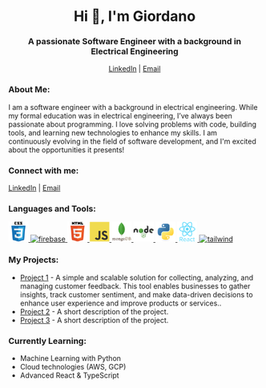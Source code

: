 <h1 align="center">Hi 👋, I'm Giordano</h1>
<h3 align="center">A passionate Software Engineer with a background in Electrical Engineering</h3>

<p align="center">
  <a href="https://www.linkedin.com/in/giordanogardel/" target="_blank">LinkedIn</a> |
  <a href="mailto:giordano.gardel@gmail.com" target="_blank">Email</a>
</p>

<h3 align="left">About Me:</h3>
<p align="left">
  I am a software engineer with a background in electrical engineering. While my formal education was in electrical engineering, I’ve always been passionate about programming. I love solving problems with code, building tools, and learning new technologies to enhance my skills. I am continuously evolving in the field of software development, and I'm excited about the opportunities it presents!
</p>

<h3 align="left">Connect with me:</h3>
<p align="left">
  <a href="https://www.linkedin.com/in/giordanogardel/" target="_blank">LinkedIn</a> |
  <a href="mailto:giordano.gardel@gmail.com" target="_blank">Email</a>
</p>

<h3 align="left">Languages and Tools:</h3>
<p align="left">
  <a href="https://www.w3schools.com/css/" target="_blank" rel="noreferrer"> 
    <img src="https://raw.githubusercontent.com/devicons/devicon/master/icons/css3/css3-original-wordmark.svg" alt="css3" width="40" height="40"/> 
  </a> 
  <a href="https://firebase.google.com/" target="_blank" rel="noreferrer"> 
    <img src="https://www.vectorlogo.zone/logos/firebase/firebase-icon.svg" alt="firebase" width="40" height="40"/> 
  </a> 
  <a href="https://www.w3.org/html/" target="_blank" rel="noreferrer"> 
    <img src="https://raw.githubusercontent.com/devicons/devicon/master/icons/html5/html5-original-wordmark.svg" alt="html5" width="40" height="40"/> 
  </a> 
  <a href="https://developer.mozilla.org/en-US/docs/Web/JavaScript" target="_blank" rel="noreferrer"> 
    <img src="https://raw.githubusercontent.com/devicons/devicon/master/icons/javascript/javascript-original.svg" alt="javascript" width="40" height="40"/> 
  </a> 
  <a href="https://www.mongodb.com/" target="_blank" rel="noreferrer"> 
    <img src="https://raw.githubusercontent.com/devicons/devicon/master/icons/mongodb/mongodb-original-wordmark.svg" alt="mongodb" width="40" height="40"/> 
  </a> 
  <a href="https://nodejs.org" target="_blank" rel="noreferrer"> 
    <img src="https://raw.githubusercontent.com/devicons/devicon/master/icons/nodejs/nodejs-original-wordmark.svg" alt="nodejs" width="40" height="40"/> 
  </a> 
  <a href="https://www.python.org" target="_blank" rel="noreferrer"> 
    <img src="https://raw.githubusercontent.com/devicons/devicon/master/icons/python/python-original.svg" alt="python" width="40" height="40"/> 
  </a> 
  <a href="https://reactjs.org/" target="_blank" rel="noreferrer"> 
    <img src="https://raw.githubusercontent.com/devicons/devicon/master/icons/react/react-original-wordmark.svg" alt="react" width="40" height="40"/> 
  </a> 
  <a href="https://tailwindcss.com/" target="_blank" rel="noreferrer"> 
    <img src="https://www.vectorlogo.zone/logos/tailwindcss/tailwindcss-icon.svg" alt="tailwind" width="40" height="40"/> 
  </a> 
</p>

<h3 align="left">My Projects:</h3>
<ul>
  <li><a href="https://github.com/giordano/project-1">Project 1</a> - A simple and scalable solution for collecting, analyzing, and managing customer feedback. This tool enables businesses to gather insights, track customer sentiment, and make data-driven decisions to enhance user experience and improve products or services..</li>
  <li><a href="https://github.com/giordano/project-2">Project 2</a> - A short description of the project.</li>
  <li><a href="https://github.com/giordano/project-3">Project 3</a> - A short description of the project.</li>
  <!-- Add more projects as necessary -->
</ul>

<h3 align="left">Currently Learning:</h3>
<ul>
  <li>Machine Learning with Python</li>
  <li>Cloud technologies (AWS, GCP)</li>
  <li>Advanced React & TypeScript</li>
</ul>
